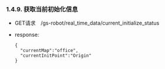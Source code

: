 ### 1.4.9. 获取当前初始化信息

  - GET请求　/gs-robot/real_time_data/current_initialize_status

  - response:

    ```
    {
      "currentMap":"office",
      "currentInitPoint":"Origin"
    }
    ```